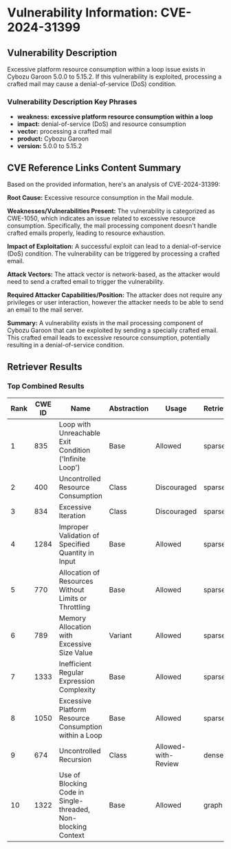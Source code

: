 # Vulnerability Information: CVE-2024-31399

## Vulnerability Description
Excessive platform resource consumption within a loop issue exists in Cybozu Garoon 5.0.0 to 5.15.2. If this vulnerability is exploited, processing a crafted mail may cause a denial-of-service (DoS) condition.

### Vulnerability Description Key Phrases
- **weakness:** **excessive platform resource consumption within a loop**
- **impact:** denial-of-service (DoS) and resource consumption
- **vector:** processing a crafted mail
- **product:** Cybozu Garoon
- **version:** 5.0.0 to 5.15.2

## CVE Reference Links Content Summary
Based on the provided information, here's an analysis of CVE-2024-31399:

**Root Cause:** Excessive resource consumption in the Mail module.

**Weaknesses/Vulnerabilities Present:** The vulnerability is categorized as CWE-1050, which indicates an issue related to excessive resource consumption. Specifically, the mail processing component doesn't handle crafted emails properly, leading to resource exhaustion.

**Impact of Exploitation:** A successful exploit can lead to a denial-of-service (DoS) condition. The vulnerability can be triggered by processing a crafted email.

**Attack Vectors:** The attack vector is network-based, as the attacker would need to send a crafted email to trigger the vulnerability.

**Required Attacker Capabilities/Position:** The attacker does not require any privileges or user interaction, however the attacker needs to be able to send an email to the mail server.

**Summary:** A vulnerability exists in the mail processing component of Cybozu Garoon that can be exploited by sending a specially crafted email. This crafted email leads to excessive resource consumption, potentially resulting in a denial-of-service condition.

## Retriever Results

### Top Combined Results

| Rank | CWE ID | Name | Abstraction | Usage  | Retrievers | Individual Scores |
|------|--------|------|-------------|-------|------------|-------------------|
| 1 | 835 | Loop with Unreachable Exit Condition ('Infinite Loop') | Base | Allowed | sparse | 0.268 |
| 2 | 400 | Uncontrolled Resource Consumption | Class | Discouraged | sparse | 0.266 |
| 3 | 834 | Excessive Iteration | Class | Discouraged | sparse | 0.252 |
| 4 | 1284 | Improper Validation of Specified Quantity in Input | Base | Allowed | sparse | 0.243 |
| 5 | 770 | Allocation of Resources Without Limits or Throttling | Base | Allowed | sparse | 0.238 |
| 6 | 789 | Memory Allocation with Excessive Size Value | Variant | Allowed | sparse | 0.236 |
| 7 | 1333 | Inefficient Regular Expression Complexity | Base | Allowed | sparse | 0.233 |
| 8 | 1050 | Excessive Platform Resource Consumption within a Loop | Base | Allowed | sparse | 0.232 |
| 9 | 674 | Uncontrolled Recursion | Class | Allowed-with-Review | dense | 0.533 |
| 10 | 1322 | Use of Blocking Code in Single-threaded, Non-blocking Context | Base | Allowed | graph | 0.003 |

